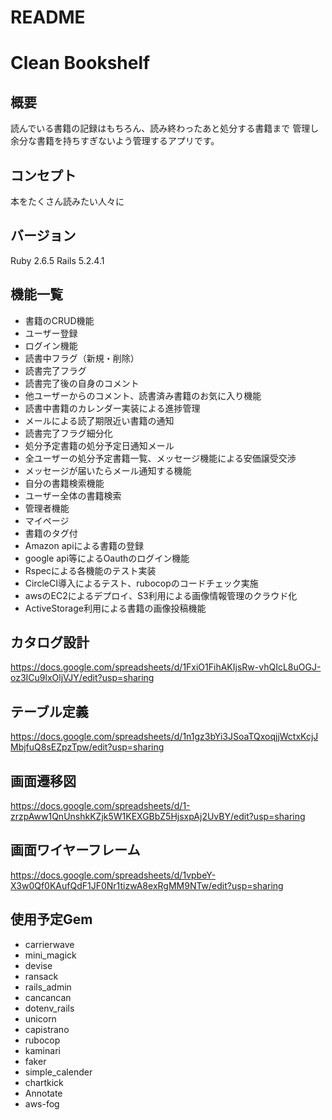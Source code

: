 # README

# Clean Bookshelf

## 概要
読んでいる書籍の記録はもちろん、読み終わったあと処分する書籍まで
管理し余分な書籍を持ちすぎないよう管理するアプリです。

## コンセプト
本をたくさん読みたい人々に

## バージョン
Ruby 2.6.5
Rails 5.2.4.1

## 機能一覧
- 書籍のCRUD機能
- ユーザー登録
- ログイン機能
- 読書中フラグ（新規・削除）
- 読書完了フラグ
- 読書完了後の自身のコメント
- 他ユーザーからのコメント、読書済み書籍のお気に入り機能
- 読書中書籍のカレンダー実装による進捗管理
- メールによる読了期限近い書籍の通知
- 読書完了フラグ細分化
- 処分予定書籍の処分予定日通知メール
- 全ユーザーの処分予定書籍一覧、メッセージ機能による安価譲受交渉
- メッセージが届いたらメール通知する機能
- 自分の書籍検索機能
- ユーザー全体の書籍検索
- 管理者機能
- マイページ
- 書籍のタグ付
- Amazon apiによる書籍の登録
- google api等によるOauthのログイン機能
- Rspecによる各機能のテスト実装
- CircleCI導入によるテスト、rubocopのコードチェック実施
- awsのEC2によるデプロイ、S3利用による画像情報管理のクラウド化
- ActiveStorage利用による書籍の画像投稿機能

## カタログ設計
https://docs.google.com/spreadsheets/d/1FxiO1FihAKIjsRw-vhQIcL8uOGJ-oz3ICu9lxOljVJY/edit?usp=sharing

## テーブル定義
https://docs.google.com/spreadsheets/d/1n1gz3bYi3JSoaTQxoqjjWctxKcjJMbjfuQ8sEZpzTpw/edit?usp=sharing

## 画面遷移図
https://docs.google.com/spreadsheets/d/1-zrzpAww1QnUnshkKZjk5W1KEXGBbZ5HjsxpAj2UvBY/edit?usp=sharing

## 画面ワイヤーフレーム
https://docs.google.com/spreadsheets/d/1vpbeY-X3w0Qf0KAufQdF1JF0Nr1tizwA8exRgMM9NTw/edit?usp=sharing

## 使用予定Gem
* carrierwave
* mini_magick
* devise
* ransack
* rails_admin
* cancancan
* dotenv_rails
* unicorn
* capistrano
* rubocop
* kaminari
* faker
* simple_calender
* chartkick
* Annotate
* aws-fog
